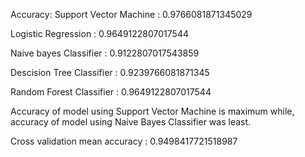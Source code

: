 Accuracy:
Support Vector Machine : 0.9766081871345029

Logistic Regression : 0.9649122807017544

Naive bayes Classifier : 0.9122807017543859

Descision Tree Classifier : 0.9239766081871345

Random Forest Classifier : 0.9649122807017544

Accuracy of model using Support Vector Machine is maximum while, accuracy of model using Naive Bayes Classifier was least.

Cross validation mean accuracy : 0.9498417721518987
